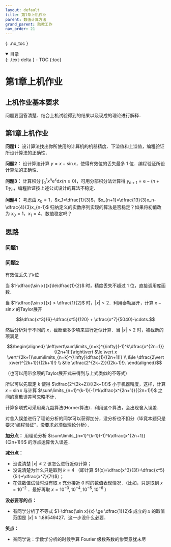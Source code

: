 ```yaml
---
layout: default
title: 第1章上机作业
parent: 数值计算方法
grand_parent: 助教工作
nav_order: 21
---
```


{: .no_toc }

<details open markdown="block">
  <summary>
    目录
  </summary>
  {: .text-delta }
- TOC
{:toc}
</details>

# 第1章上机作业



## 上机作业基本要求

问题要回答清楚、结合上机试验得到的结果以及现成的理论进行解释．

## 第1章上机作业

**问题1：** 设计算法找出你所使用的计算机的机器精度、下溢值和上溢值，编程验证所设计算法的正确性．

**问题2：** 设计算法计算 $y= x−\sin x$，使得有效位的丢失最多 1 位．编程验证所设计算法的正确性．

**问题3：** 计算积分 $\displaystyle \int_0^1x^n\mathrm{e}^x\mathrm{d}x(n\ge 0)$，可用分部积分法计算得 $y_{n+1}=\mathrm{e}-(n+1)y_n$，编程验证按上述公式设计的算法不稳定．

**问题4：** 考虑由 $x_0=1$，$x_1=\dfrac{1}{3}$，$x_{n+1}=\dfrac{13}{3}x_n-\dfrac{4}{3}x_{n-1}$ 归纳定义的实数序列实现的算法是否稳定？如果将初值改为 $x_0=1$，$x_1=4$，数值稳定吗？

## 思路

### 问题1



### 问题2

有效位丢失了$k$位

当 $1-\dfrac{\sin x}{x}\le\dfrac{1}{2}$ 时，精度丢失不超过 1 位，直接调用库函数．

当 $1-\dfrac{\sin x}{x} > \dfrac{1}{2}$ 时，$|x| < 2$．利用泰勒展开，计算 $x-\sin x$ 的Taylor展开

$$\dfrac{x^3}{6}-\dfrac{x^5}{120} + \dfrac{x^7}{5040}-\cdots.$$

然后分析对于不同的 $x$，截断至多少项来进行近似计算．当 $|x| < 2$ 时，被截断的项满足

$$\begin{aligned}
\left\vert\sum\limits_{n=k}^{\infty}(-1)^k\dfrac{x^{2n+1}}{(2n+1)!}\right\vert 
&\le \vert x \vert^{2k+1}\sum\limits_{n=k}^{\infty}\dfrac{1}{(2n+1)!} \\
&\le \dfrac{2\vert x\vert^{2k+1}}{(2k+1)!} \\
&\le \dfrac{2^{2k+2}}{(2k+1)!}.
\end{aligned}$$

（也可以用带余项的Taylor展开式来得到与上式类似的不等式）

所以可以先取定 $k$ 使得 $\dfrac{2^{2k+2}}{(2k+1)!}$ 小于机器精度，这样，计算 $x-\sin x$ 与计算 $\sum\limits_{n=1}^{k-1}(-1)^k\dfrac{x^{2n+1}}{(2n+1)!}$ 之间的离散误差可忽略不计．

计算多项式可采用秦九韶算法(Horner算法)．利用这个算法，会出现舍入误差．

对舍入误差进行了理论分析的同学可以获得加分，没分析也不扣分（毕竟本题只是要求“编程验证”，没要求必须做理论分析）．

**加分点：** 用理论分析 $\sum\limits_{n=1}^{k-1}(-1)^k\dfrac{x^{2n+1}}{(2n+1)!}$ 的浮点运算舍入误差．

**减分点：** 
- 没说清楚 $|x|\le 2$ 该怎么进行近似计算；
- 没说清楚为什么只是取到 $k=4$ （即计算 $f(x)=\dfrac{x^3}{3!}-\dfrac{x^5}{5!}+\dfrac{x^7}{7!}$）；
- 在做数值试验时没有取 $x$ 充分接近 $0$ 时的数值表现情况．（比如，只是取到 $x=10^{-2}$ ．最好再取 $x=10^{-3},10^{-4},10^{-5},10^{-6}$ ）

**没必要写的点：** 
- 有同学分析了不等式 $1-\dfrac{\sin x}{x} \ge \dfrac{1}{2}$ 成立的 $x$ 的取值范围是 $|x| \ge 1.89549427$，这一步没什么必要．

**笑点：**
- 某同学说：学数学分析的时候手算 Fourier 级数系数的惨案意犹未尽
